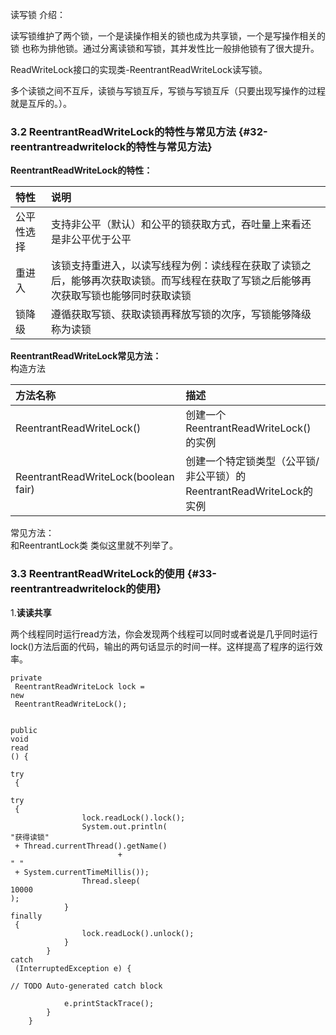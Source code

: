读写锁 介绍：

读写锁维护了两个锁，一个是读操作相关的锁也成为共享锁，一个是写操作相关的锁 也称为排他锁。通过分离读锁和写锁，其并发性比一般排他锁有了很大提升。

ReadWriteLock接口的实现类-ReentrantReadWriteLock读写锁。

多个读锁之间不互斥，读锁与写锁互斥，写锁与写锁互斥（只要出现写操作的过程就是互斥的。）。



### 3.2 ReentrantReadWriteLock的特性与常见方法 {#32-reentrantreadwritelock的特性与常见方法}

**ReentrantReadWriteLock的特性：**

| 特性 | 说明 |
| :--- | :--- |
| 公平性选择 | 支持非公平（默认）和公平的锁获取方式，吞吐量上来看还是非公平优于公平 |
| 重进入 | 该锁支持重进入，以读写线程为例：读线程在获取了读锁之后，能够再次获取读锁。而写线程在获取了写锁之后能够再次获取写锁也能够同时获取读锁 |
| 锁降级 | 遵循获取写锁、获取读锁再释放写锁的次序，写锁能够降级称为读锁 |

**ReentrantReadWriteLock常见方法：**  
构造方法

| 方法名称 | 描述 |
| :--- | :--- |
| ReentrantReadWriteLock\(\) | 创建一个 ReentrantReadWriteLock\(\)的实例 |
| ReentrantReadWriteLock\(boolean fair\) | 创建一个特定锁类型（公平锁/非公平锁）的ReentrantReadWriteLock的实例 |

常见方法：  
和ReentrantLock类 类似这里就不列举了。

### 3.3 ReentrantReadWriteLock的使用 {#33-reentrantreadwritelock的使用}

1.**读读共享**

两个线程同时运行read方法，你会发现两个线程可以同时或者说是几乎同时运行lock\(\)方法后面的代码，输出的两句话显示的时间一样。这样提高了程序的运行效率。

```
private
 ReentrantReadWriteLock lock = 
new
 ReentrantReadWriteLock();

    
public
void
read
() {
        
try
 {
            
try
 {
                lock.readLock().lock();
                System.out.println(
"获得读锁"
 + Thread.currentThread().getName()
                        + 
" "
 + System.currentTimeMillis());
                Thread.sleep(
10000
);
            } 
finally
 {
                lock.readLock().unlock();
            }
        } 
catch
 (InterruptedException e) {
            
// TODO Auto-generated catch block

            e.printStackTrace();
        }
    }

```

  




